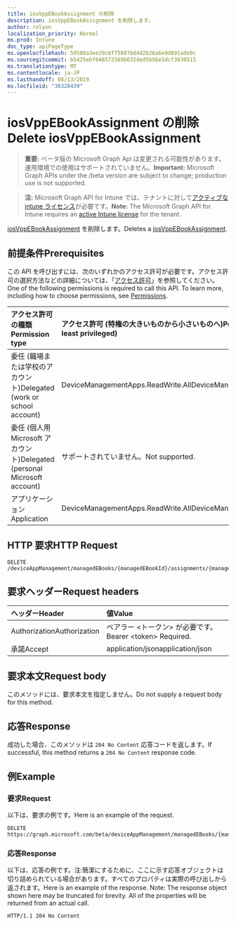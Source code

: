 ```yaml
---
title: iosVppEBookAssignment の削除
description: iosVppEBookAssignment を削除します。
author: rolyon
localization_priority: Normal
ms.prod: Intune
doc_type: apiPageType
ms.openlocfilehash: 59580a3ee39c8f75087bd4d2b28a6e9d891ade9c
ms.sourcegitcommit: b5425ebf648572569b032ded5b56e1dcf3830515
ms.translationtype: MT
ms.contentlocale: ja-JP
ms.lasthandoff: 08/13/2019
ms.locfileid: "36328439"
---
```

# <a name="delete-iosvppebookassignment"></a><span data-ttu-id="ba051-103">iosVppEBookAssignment の削除</span><span class="sxs-lookup"><span data-stu-id="ba051-103">Delete iosVppEBookAssignment</span></span>

> <span data-ttu-id="ba051-104">**重要:** ベータ版の Microsoft Graph Api は変更される可能性があります。運用環境での使用はサポートされていません。</span><span class="sxs-lookup"><span data-stu-id="ba051-104">**Important:** Microsoft Graph APIs under the /beta version are subject to change; production use is not supported.</span></span>

> <span data-ttu-id="ba051-105">**注:** Microsoft Graph API for Intune では、テナントに対して[アクティブな intune ライセンス](https://go.microsoft.com/fwlink/?linkid=839381)が必要です。</span><span class="sxs-lookup"><span data-stu-id="ba051-105">**Note:** The Microsoft Graph API for Intune requires an [active Intune license](https://go.microsoft.com/fwlink/?linkid=839381) for the tenant.</span></span>

<span data-ttu-id="ba051-106">[iosVppEBookAssignment](../resources/intune-books-iosvppebookassignment.md) を削除します。</span><span class="sxs-lookup"><span data-stu-id="ba051-106">Deletes a [iosVppEBookAssignment](../resources/intune-books-iosvppebookassignment.md).</span></span>

## <a name="prerequisites"></a><span data-ttu-id="ba051-107">前提条件</span><span class="sxs-lookup"><span data-stu-id="ba051-107">Prerequisites</span></span>
<span data-ttu-id="ba051-p101">この API を呼び出すには、次のいずれかのアクセス許可が必要です。アクセス許可の選択方法などの詳細については、「[アクセス許可](/graph/permissions-reference)」を参照してください。</span><span class="sxs-lookup"><span data-stu-id="ba051-p101">One of the following permissions is required to call this API. To learn more, including how to choose permissions, see [Permissions](/graph/permissions-reference).</span></span>

|<span data-ttu-id="ba051-110">アクセス許可の種類</span><span class="sxs-lookup"><span data-stu-id="ba051-110">Permission type</span></span>|<span data-ttu-id="ba051-111">アクセス許可 (特権の大きいものから小さいものへ)</span><span class="sxs-lookup"><span data-stu-id="ba051-111">Permissions (from most to least privileged)</span></span>|
|:---|:---|
|<span data-ttu-id="ba051-112">委任 (職場または学校のアカウント)</span><span class="sxs-lookup"><span data-stu-id="ba051-112">Delegated (work or school account)</span></span>|<span data-ttu-id="ba051-113">DeviceManagementApps.ReadWrite.All</span><span class="sxs-lookup"><span data-stu-id="ba051-113">DeviceManagementApps.ReadWrite.All</span></span>|
|<span data-ttu-id="ba051-114">委任 (個人用 Microsoft アカウント)</span><span class="sxs-lookup"><span data-stu-id="ba051-114">Delegated (personal Microsoft account)</span></span>|<span data-ttu-id="ba051-115">サポートされていません。</span><span class="sxs-lookup"><span data-stu-id="ba051-115">Not supported.</span></span>|
|<span data-ttu-id="ba051-116">アプリケーション</span><span class="sxs-lookup"><span data-stu-id="ba051-116">Application</span></span>|<span data-ttu-id="ba051-117">DeviceManagementApps.ReadWrite.All</span><span class="sxs-lookup"><span data-stu-id="ba051-117">DeviceManagementApps.ReadWrite.All</span></span>|

## <a name="http-request"></a><span data-ttu-id="ba051-118">HTTP 要求</span><span class="sxs-lookup"><span data-stu-id="ba051-118">HTTP Request</span></span>
<!-- {
  "blockType": "ignored"
}
-->
``` http
DELETE /deviceAppManagement/managedEBooks/{managedEBookId}/assignments/{managedEBookAssignmentId}
```

## <a name="request-headers"></a><span data-ttu-id="ba051-119">要求ヘッダー</span><span class="sxs-lookup"><span data-stu-id="ba051-119">Request headers</span></span>
|<span data-ttu-id="ba051-120">ヘッダー</span><span class="sxs-lookup"><span data-stu-id="ba051-120">Header</span></span>|<span data-ttu-id="ba051-121">値</span><span class="sxs-lookup"><span data-stu-id="ba051-121">Value</span></span>|
|:---|:---|
|<span data-ttu-id="ba051-122">Authorization</span><span class="sxs-lookup"><span data-stu-id="ba051-122">Authorization</span></span>|<span data-ttu-id="ba051-123">ベアラー &lt;トークン&gt; が必要です。</span><span class="sxs-lookup"><span data-stu-id="ba051-123">Bearer &lt;token&gt; Required.</span></span>|
|<span data-ttu-id="ba051-124">承諾</span><span class="sxs-lookup"><span data-stu-id="ba051-124">Accept</span></span>|<span data-ttu-id="ba051-125">application/json</span><span class="sxs-lookup"><span data-stu-id="ba051-125">application/json</span></span>|

## <a name="request-body"></a><span data-ttu-id="ba051-126">要求本文</span><span class="sxs-lookup"><span data-stu-id="ba051-126">Request body</span></span>
<span data-ttu-id="ba051-127">このメソッドには、要求本文を指定しません。</span><span class="sxs-lookup"><span data-stu-id="ba051-127">Do not supply a request body for this method.</span></span>

## <a name="response"></a><span data-ttu-id="ba051-128">応答</span><span class="sxs-lookup"><span data-stu-id="ba051-128">Response</span></span>
<span data-ttu-id="ba051-129">成功した場合、このメソッドは `204 No Content` 応答コードを返します。</span><span class="sxs-lookup"><span data-stu-id="ba051-129">If successful, this method returns a `204 No Content` response code.</span></span>

## <a name="example"></a><span data-ttu-id="ba051-130">例</span><span class="sxs-lookup"><span data-stu-id="ba051-130">Example</span></span>

### <a name="request"></a><span data-ttu-id="ba051-131">要求</span><span class="sxs-lookup"><span data-stu-id="ba051-131">Request</span></span>
<span data-ttu-id="ba051-132">以下は、要求の例です。</span><span class="sxs-lookup"><span data-stu-id="ba051-132">Here is an example of the request.</span></span>
``` http
DELETE https://graph.microsoft.com/beta/deviceAppManagement/managedEBooks/{managedEBookId}/assignments/{managedEBookAssignmentId}
```

### <a name="response"></a><span data-ttu-id="ba051-133">応答</span><span class="sxs-lookup"><span data-stu-id="ba051-133">Response</span></span>
<span data-ttu-id="ba051-p102">以下は、応答の例です。注:簡潔にするために、ここに示す応答オブジェクトは切り詰められている場合があります。すべてのプロパティは実際の呼び出しから返されます。</span><span class="sxs-lookup"><span data-stu-id="ba051-p102">Here is an example of the response. Note: The response object shown here may be truncated for brevity. All of the properties will be returned from an actual call.</span></span>
``` http
HTTP/1.1 204 No Content
```






